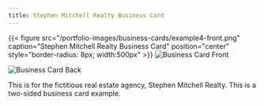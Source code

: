 ```yaml
---
title: Stephen Mitchell Realty Business Card
---
```


{{< figure src="/portfolio-images/business-cards/example4-front.png" caption="Stephen Mitchell Realty Business Card" position="center" style="border-radius: 8px; width:500px" >}}
![Business Card Front](/portfolio-images/business-cards/example4-front.png)

![Business Card Back](/portfolio-images/business-cards/example4-back.png)

This is for the fictitious real estate agency, Stephen Mitchell Realty. This is a two-sided business card example.
